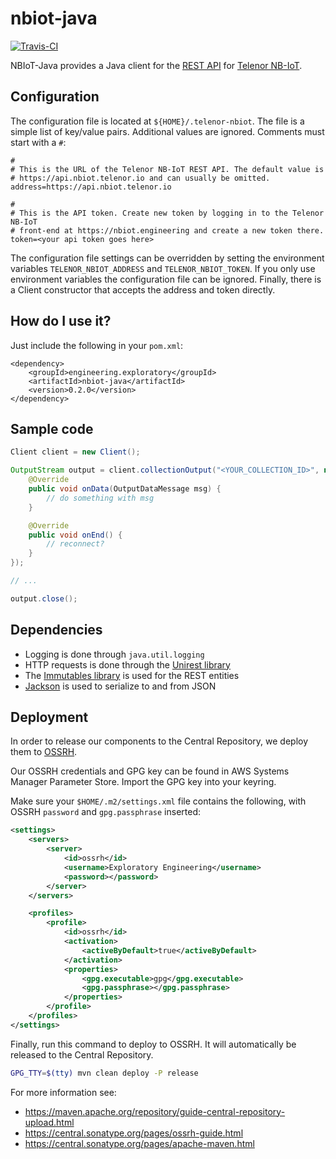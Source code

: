# nbiot-java
[![Travis-CI](https://api.travis-ci.com/telenordigital/nbiot-java.svg)](https://travis-ci.com/telenordigital/nbiot-java)

NBIoT-Java provides a Java client for the [REST API](https://api.nbiot.telenor.io) for
[Telenor NB-IoT](https://nbiot.engineering).

## Configuration

The configuration file is located at `${HOME}/.telenor-nbiot`. The file is a simple
list of key/value pairs. Additional values are ignored. Comments must start
with a `#`:

    #
    # This is the URL of the Telenor NB-IoT REST API. The default value is
    # https://api.nbiot.telenor.io and can usually be omitted.
    address=https://api.nbiot.telenor.io

    #
    # This is the API token. Create new token by logging in to the Telenor NB-IoT
    # front-end at https://nbiot.engineering and create a new token there.
    token=<your api token goes here>


The configuration file settings can be overridden by setting the environment
variables `TELENOR_NBIOT_ADDRESS` and `TELENOR_NBIOT_TOKEN`. If you only use environment variables
the configuration file can be ignored.  Finally, there is a Client constructor that
accepts the address and token directly.

## How do I use it?

Just include the following in your `pom.xml`:

    <dependency>
        <groupId>engineering.exploratory</groupId>
        <artifactId>nbiot-java</artifactId>
        <version>0.2.0</version>
    </dependency>

## Sample code

```java
Client client = new Client();

OutputStream output = client.collectionOutput("<YOUR_COLLECTION_ID>", new Client.OutputHandler() {
    @Override
    public void onData(OutputDataMessage msg) {
        // do something with msg
    }

    @Override
    public void onEnd() {
        // reconnect?
    }
});

// ...

output.close();
```

## Dependencies

* Logging is done through `java.util.logging`
* HTTP requests is done through the [Unirest library](https://github.com/Kong/unirest-java)
* The [Immutables library](https://immutables.github.io/) is used for the REST entities
* [Jackson](https://github.com/FasterXML/jackson) is used to serialize to and from JSON

## Deployment

In order to release our components to the Central Repository, we deploy them to [OSSRH](https://oss.sonatype.org/).

Our OSSRH credentials and GPG key can be found in AWS Systems Manager Parameter Store.  Import the GPG key into your keyring.

Make sure your `$HOME/.m2/settings.xml` file contains the following, with OSSRH `password` and `gpg.passphrase` inserted:

```xml
<settings>
    <servers>
        <server>
            <id>ossrh</id>
            <username>Exploratory Engineering</username>
            <password></password>
        </server>
    </servers>

    <profiles>
        <profile>
            <id>ossrh</id>
            <activation>
                <activeByDefault>true</activeByDefault>
            </activation>
            <properties>
                <gpg.executable>gpg</gpg.executable>
                <gpg.passphrase></gpg.passphrase>
            </properties>
        </profile>
    </profiles>
</settings>
```

Finally, run this command to deploy to OSSRH.  It will automatically be released to the Central Repository.

```bash
GPG_TTY=$(tty) mvn clean deploy -P release
```

For more information see:
 - https://maven.apache.org/repository/guide-central-repository-upload.html
 - https://central.sonatype.org/pages/ossrh-guide.html
 - https://central.sonatype.org/pages/apache-maven.html
